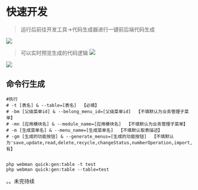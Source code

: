 # 快速开发

> 运行后前往开发工具->代码生成器进行一键前后端代码生成

![](https://s3.bmp.ovh/imgs/2023/03/11/12ba90839fe89d37.jpg)


> 可以实时预览生成的代码逻辑
![](https://s3.bmp.ovh/imgs/2023/03/11/d373c4d90e81b7ac.jpg)

![](https://s3.bmp.ovh/imgs/2023/03/12/d6e6b044fc24e359.png)


## 命令行生成

```phpregexp
#执行
# -t [表名] & --table=[表名]  【必填】
# -bm [父级菜单id] & --belong_menu_id=[父级菜单id]  【不填默认为业务管理子菜单】
# -mn [应用模块名] & --module_name=[应用模块名]  【不填默认为业务管理子菜单】
# -m [生成菜单名] & --menu_name=[生成菜单名]  【不填默认取表描述】
# -gm [生成的功能按钮] & --generate_menus=[生成的功能按钮]  【不填默认为'save,update,read,delete,recycle,changeStatus,numberOperation,import,export'所有】


php webman quick:gen:table -t test 
php webman quick:gen:table --table=test 
```


。。未完待续